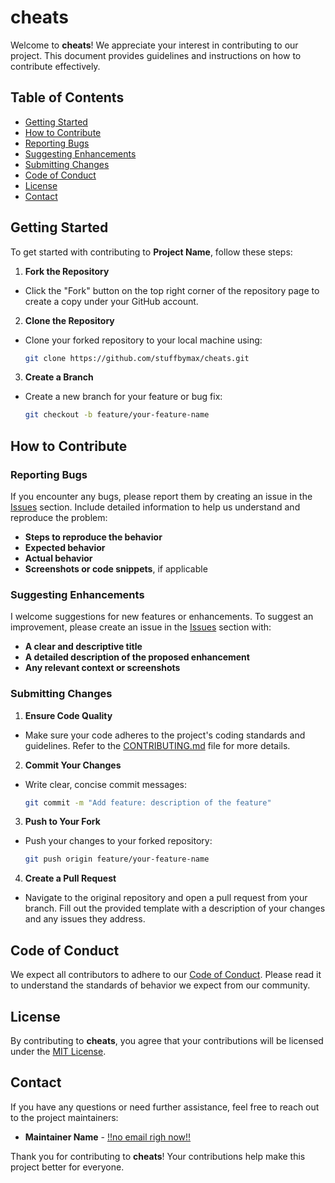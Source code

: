# cheats

Welcome to **cheats**! We appreciate your interest in contributing to our project. This document provides guidelines and instructions on how to contribute effectively.

## Table of Contents

- [Getting Started](#getting-started)
- [How to Contribute](#how-to-contribute)
- [Reporting Bugs](#reporting-bugs)
- [Suggesting Enhancements](#suggesting-enhancements)
- [Submitting Changes](#submitting-changes)
- [Code of Conduct](#code-of-conduct)
- [License](#license)
- [Contact](#contact)

## Getting Started

To get started with contributing to **Project Name**, follow these steps:

1. **Fork the Repository**
 - Click the "Fork" button on the top right corner of the repository page to create a copy under your GitHub account.

2. **Clone the Repository**
 - Clone your forked repository to your local machine using:
     ```bash
     git clone https://github.com/stuffbymax/cheats.git
     ```



3. **Create a Branch**
- Create a new branch for your feature or bug fix:
     ```bash
     git checkout -b feature/your-feature-name
     ```

## How to Contribute

### Reporting Bugs

If you encounter any bugs, please report them by creating an issue in the [Issues](https://github.com/stuffbymax/cheats/issues) section. Include detailed information to help us understand and reproduce the problem:
- **Steps to reproduce the behavior**
- **Expected behavior**
- **Actual behavior**
- **Screenshots or code snippets**, if applicable

### Suggesting Enhancements

I welcome suggestions for new features or enhancements. To suggest an improvement, please create an issue in the [Issues](https://github.com/stuffbymax/cheats/issues) section with:
- **A clear and descriptive title**
- **A detailed description of the proposed enhancement**
- **Any relevant context or screenshots**

### Submitting Changes

1. **Ensure Code Quality**
- Make sure your code adheres to the project's coding standards and guidelines. Refer to the [CONTRIBUTING.md](CONTRIBUTING.md) file for more details.

2. **Commit Your Changes**
 - Write clear, concise commit messages:
     ```bash
     git commit -m "Add feature: description of the feature"
     ```

3. **Push to Your Fork**
- Push your changes to your forked repository:
     ```bash
     git push origin feature/your-feature-name
     ```

4. **Create a Pull Request**
- Navigate to the original repository and open a pull request from your branch. Fill out the provided template with a description of your changes and any issues they address.

## Code of Conduct

We expect all contributors to adhere to our [Code of Conduct](CODE_OF_CONDUCT.md). Please read it to understand the standards of behavior we expect from our community.

## License

By contributing to **cheats**, you agree that your contributions will be licensed under the [MIT License](LICENSE).

## Contact

If you have any questions or need further assistance, feel free to reach out to the project maintainers:

- **Maintainer Name** - [!!no email righ now!!](mailto:email@example.com)

Thank you for contributing to **cheats**! Your contributions help make this project better for everyone.
